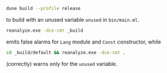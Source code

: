 ```sh
dune build --profile release
```
to build with an unused variable `unused` in `bin/main.ml`.

```sh
reanalyze.exe -dce-cmt _build
```
emits false alarms for `Lang` module and `Const` constructor, while
```sh
cd _build/default && reanalyze.exe -dce-cmt .
```
(correctly) warns only for the `unused` variable.
